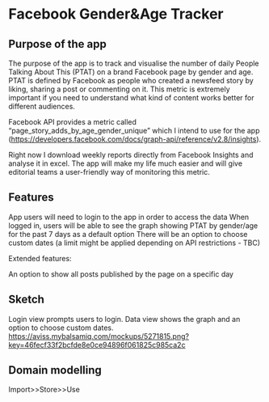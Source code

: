 <h1>Facebook Gender&Age Tracker</h1>

<h2>Purpose of the app</h2>

The purpose of the app is to track and visualise the number of daily People Talking About This (PTAT) on a brand Facebook page by gender and age. PTAT is defined by Facebook as people who created a newsfeed story by liking, sharing a post or commenting on it. This metric is extremely important if you need to understand what kind of content works better for different audiences.

Facebook API provides a metric called “page_story_adds_by_age_gender_unique” which I intend to use for the app (https://developers.facebook.com/docs/graph-api/reference/v2.8/insights).

Right now I download weekly reports directly from Facebook Insights and analyse it in excel. The app will make my life much easier and will give editorial teams a user-friendly way of monitoring this metric.

<h2>Features</h2>

App users will need to login to the app in order to access the data
When logged in, users will be able to see the graph showing PTAT by gender/age for the past 7 days as a default option
There will be an option to choose custom dates (a limit might be applied depending on API restrictions - TBC)

Extended features:

An option to show all posts published by the page on a specific day

<h2>Sketch</h2>

Login view prompts users to login.
Data view shows the graph and an option to choose custom dates.
https://aviss.mybalsamiq.com/mockups/5271815.png?key=46fecf33f2bcfde8e0ce94896f061825c985ca2c

<h2>Domain modelling</h2>

Import>>Store>>Use